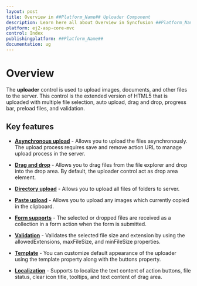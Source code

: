 ```yaml
---
layout: post
title: Overview in ##Platform_Name## Uploader Component
description: Learn here all about Overview in Syncfusion ##Platform_Name## Uploader component of Syncfusion Essential JS 2 and more.
platform: ej2-asp-core-mvc
control: Index
publishingplatform: ##Platform_Name##
documentation: ug
---
```


# Overview

The **uploader** control is used to upload images, documents, and other files to the server. This control is the extended version of HTML5 that is uploaded with multiple file selection, auto upload, drag and drop, progress bar, preload files, and validation.

## Key features

* **[Asynchronous upload](./async/)** - Allows you to upload the files asynchronously. The upload process requires save and remove action URL to manage upload process in the server.

* **[Drag and drop](./file-source/#drag-and-drop)** - Allows you to drag files from the file explorer and drop into the drop area. By default, the uploader control act as drop area element.

* **[Directory upload](./file-source/#directory-upload)** - Allows you to upload all files of folders to server.

* **[Paste upload](./file-source/#paste-to-upload)** - Allows you to upload any images which currently copied in the clipboard.

* **[Form supports](./form-support/)** - The selected or dropped files are received as a collection in a form action when the form is submitted.

* **[Validation](./validation/)** - Validates the selected file size and extension by using the allowedExtensions, maxFileSize, and minFileSize properties.

* **[Template](./template/)** - You can customize default appearance of the uploader using the template property along with the buttons property.

* **[Localization](./localization/)** - Supports to localize the text content of action buttons, file status, clear icon title, tooltips, and text content of drag area.